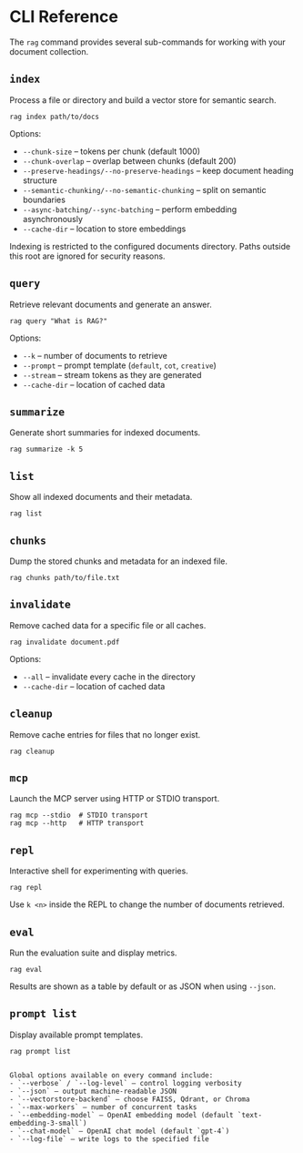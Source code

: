 # CLI Reference

The `rag` command provides several sub-commands for working with your document collection.

## `index`

Process a file or directory and build a vector store for semantic search.

```
rag index path/to/docs
```

Options:
- `--chunk-size` – tokens per chunk (default 1000)
- `--chunk-overlap` – overlap between chunks (default 200)
- `--preserve-headings/--no-preserve-headings` – keep document heading structure
- `--semantic-chunking/--no-semantic-chunking` – split on semantic boundaries
- `--async-batching/--sync-batching` – perform embedding asynchronously
- `--cache-dir` – location to store embeddings

Indexing is restricted to the configured documents directory. Paths
outside this root are ignored for security reasons.

## `query`

Retrieve relevant documents and generate an answer.

```
rag query "What is RAG?"
```

Options:
- `--k` – number of documents to retrieve
- `--prompt` – prompt template (`default`, `cot`, `creative`)
- `--stream` – stream tokens as they are generated
- `--cache-dir` – location of cached data

## `summarize`

Generate short summaries for indexed documents.

```
rag summarize -k 5
```

## `list`

Show all indexed documents and their metadata.

```
rag list
```

## `chunks`

Dump the stored chunks and metadata for an indexed file.

```
rag chunks path/to/file.txt
```

## `invalidate`

Remove cached data for a specific file or all caches.

```
rag invalidate document.pdf
```

Options:
- `--all` – invalidate every cache in the directory
- `--cache-dir` – location of cached data

## `cleanup`

Remove cache entries for files that no longer exist.

```
rag cleanup
```

## `mcp`

Launch the MCP server using HTTP or STDIO transport.

```
rag mcp --stdio  # STDIO transport
rag mcp --http   # HTTP transport
```

## `repl`

Interactive shell for experimenting with queries.

```
rag repl
```

Use `k <n>` inside the REPL to change the number of documents retrieved.

## `eval`

Run the evaluation suite and display metrics.

```
rag eval
```

Results are shown as a table by default or as JSON when using `--json`.

## `prompt list`

Display available prompt templates.

```
rag prompt list
```

```

Global options available on every command include:
- `--verbose` / `--log-level` – control logging verbosity
- `--json` – output machine-readable JSON
- `--vectorstore-backend` – choose FAISS, Qdrant, or Chroma
- `--max-workers` – number of concurrent tasks
- `--embedding-model` – OpenAI embedding model (default `text-embedding-3-small`)
- `--chat-model` – OpenAI chat model (default `gpt-4`)
- `--log-file` – write logs to the specified file
